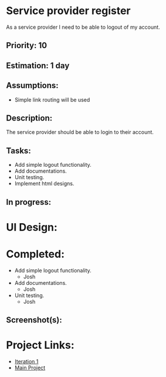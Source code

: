 # Service provider register
As a service provider I need to be able to logout of my account.

## Priority: 10

## Estimation: 1 day

## Assumptions:
- Simple link routing will be used

## Description:
The service provider should be able to login to their account.

## Tasks:
- Add simple logout functionality.
- Add documentations.
- Unit testing.
- Implement html designs.

## In progress:

# UI Design:

# Completed:
- Add simple logout functionality.
    - Josh
- Add documentations.
    - Josh
- Unit testing.
    - Josh

## Screenshot(s):

# Project Links:
- [Iteration 1](../iteration_1.md)
- [Main Project](../../README.md)
